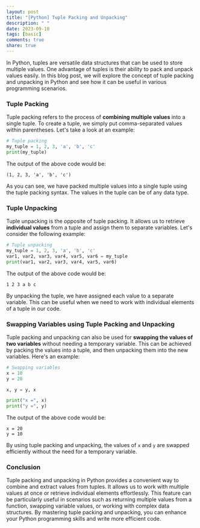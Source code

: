 ```yaml
---
layout: post
title: "[Python] Tuple Packing and Unpacking"
description: " "
date: 2023-09-10
tags: [basic]
comments: true
share: true
---
```


In Python, tuples are versatile data structures that can be used to store multiple values. One advantage of tuples is their ability to pack and unpack values easily. In this blog post, we will explore the concept of tuple packing and unpacking in Python and see how it can be useful in various programming scenarios.

### Tuple Packing
Tuple packing refers to the process of **combining multiple values** into a single tuple. To create a tuple, we simply put comma-separated values within parentheses. Let's take a look at an example:

```python
# Tuple packing
my_tuple = 1, 2, 3, 'a', 'b', 'c'
print(my_tuple)
```

The output of the above code would be:

```
(1, 2, 3, 'a', 'b', 'c')
```

As you can see, we have packed multiple values into a single tuple using the tuple packing syntax. The values in the tuple can be of any data type.

### Tuple Unpacking
Tuple unpacking is the opposite of tuple packing. It allows us to retrieve **individual values** from a tuple and assign them to separate variables. Let's consider the following example:

```python
# Tuple unpacking
my_tuple = 1, 2, 3, 'a', 'b', 'c'
var1, var2, var3, var4, var5, var6 = my_tuple
print(var1, var2, var3, var4, var5, var6)
```

The output of the above code would be:

```
1 2 3 a b c
```

By unpacking the tuple, we have assigned each value to a separate variable. This can be useful when we need to work with individual elements of a tuple in our code.

### Swapping Variables using Tuple Packing and Unpacking
Tuple packing and unpacking can also be used for **swapping the values of two variables** without needing a temporary variable. This can be achieved by packing the values into a tuple, and then unpacking them into the new variables. Here's an example:

```python
# Swapping variables
x = 10
y = 20

x, y = y, x

print("x =", x)
print("y =", y)
```

The output of the above code would be:

```
x = 20
y = 10
```

By using tuple packing and unpacking, the values of `x` and `y` are swapped efficiently without the need for a temporary variable.

### Conclusion
Tuple packing and unpacking in Python provides a convenient way to combine and extract values from tuples. It allows us to work with multiple values at once or retrieve individual elements effortlessly. This feature can be particularly useful in scenarios such as returning multiple values from a function, swapping variable values, or working with complex data structures. By mastering tuple packing and unpacking, you can enhance your Python programming skills and write more efficient code.